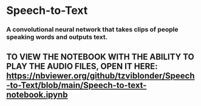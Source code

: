 # Speech-to-Text
### A convolutional neural network that takes clips of people speaking words and outputs text.

## TO VIEW THE NOTEBOOK WITH THE ABILITY TO PLAY THE AUDIO FILES, OPEN IT HERE: https://nbviewer.org/github/tzviblonder/Speech-to-Text/blob/main/Speech-to-text-notebook.ipynb
